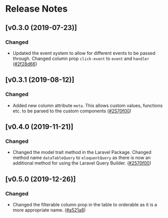 # Release Notes


## [v0.3.0 (2019-07-23)]


### Changed
- Updated the event system to allow for different events to be passed through. Changed column prop `click-event` to `event` and `handler`  ([#2f28d66](https://github.com/jamesdordoy/vue-datatable/commit/2f28d6646b4ed3c980d79d81f7c131c106a1aecd))


## [v0.3.1 (2019-08-12)]


### Changed
- Added new column attribute `meta`. This allows custom values, functions etc. to be parsed to the custom components  ([#2570f00](https://github.com/jamesdordoy/vue-datatable/commit/2570f0004f17cb1d1f220f956c90be4b7f6217c3))

## [v0.4.0 (2019-11-21)]


### Changed
- Changed the model trait method in the Laravel Package. Changed method name `dataTableQuery` to `eloquentQuery` as there is now an additional method for using the Laravel Query Builder. ([#2570f00](https://github.com/jamesdordoy/vue-datatable/commit/2570f0004f17cb1d1f220f956c90be4b7f6217c3))

## [v0.5.0 (2019-12-26)]


### Changed
- Changed the filterable column prop in the table to orderable as it is a more appropriate name.  ([#a521a8](https://github.com/jamesdordoy/vue-datatable/commit/a521a86a4c17dba809a9d26c3d845f5c5b1cae31))
